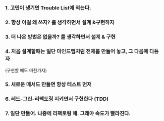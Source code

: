 ### 1. 고민이 생기면 Trouble List에 적는다.

### 2. 항상 이걸 왜 쓰지? 를 생각하면서 설계 &구현하자

### 3. 더 나은 방법은 없을까? 를 생각하면서 설계 & 구현

### 4. 처음 설계할떄는 일단 마인드맵처럼 전체를 만들어 놓고, 그 다음에 다듬자
(구현할 때도 마찬가지)

### 5. 새로운 메서드 만들면 항상 테스트 먼저

### 6. 레드-그린-리팩토링 지키면서 구현한다 (TDD)

### 7. 일단 만들어. 나중에 리팩토링 해. 그래야 속도가 빨라진다.
